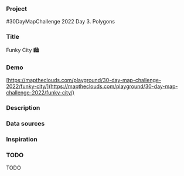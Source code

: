 ### Project

#30DayMapChallenge 2022 Day 3. Polygons

### Title

Funky City 🏙️

### Demo

[https://maptheclouds.com/playground/30-day-map-challenge-2022/funky-city/](https://maptheclouds.com/playground/30-day-map-challenge-2022/funky-city/)

### Description

### Data sources

### Inspiration

### TODO

TODO
